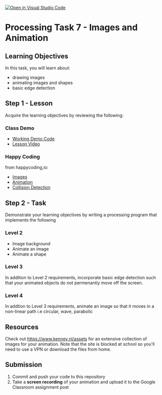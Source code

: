[![Open in Visual Studio Code](https://classroom.github.com/assets/open-in-vscode-c66648af7eb3fe8bc4f294546bfd86ef473780cde1dea487d3c4ff354943c9ae.svg)](https://classroom.github.com/online_ide?assignment_repo_id=7620619&assignment_repo_type=AssignmentRepo)
# Processing Task 7 - Images and Animation

## Learning Objectives
In this task, you will learn about:
* drawing images
* animating images and shapes
* basic edge detection


## Step 1 - Lesson
Acquire the learning objectives by reviewing the following:

### Class Demo
* [Working Demo Code](https://github.com/mrfabroa/ProcessingImageAnimationDemo-working-)
* [Lesson Video](https://drive.google.com/file/d/1qPsSY8lmNozpx29Z9eRuS-IUH4ZLVb8S/view)

### Happy Coding
from happycoding,io:
* [Images](https://happycoding.io/tutorials/processing/images)
* [Animation](https://happycoding.io/tutorials/processing/animation)
* [Collision Detection](https://happycoding.io/tutorials/processing/collision-detection)

## Step 2 - Task
Demonstrate your learning objectives by writing a processing program that implements the following

### Level 2
* Image background
* Animate an image
* Animate a shape

### Level 3
In addition to Level 2 requirements, incorporate basic edge detection such that your animated objects do not permenantly move off the screen.

### Level 4
In addtion to Level 3 requirements, animate an image so that it moves in a non-linear path i.e circular, wave, parabolic

## Resources
Check out https://www.kenney.nl/assets for an extensive collection of images for your animation.  Note that the site is blocked at school so you'll need to use a VPN or download the files from home.


## Submission
1. Commit and push your code to this repository
2. Take a **screen recording** of your animation and upload it to the Google Classroom assignment post
